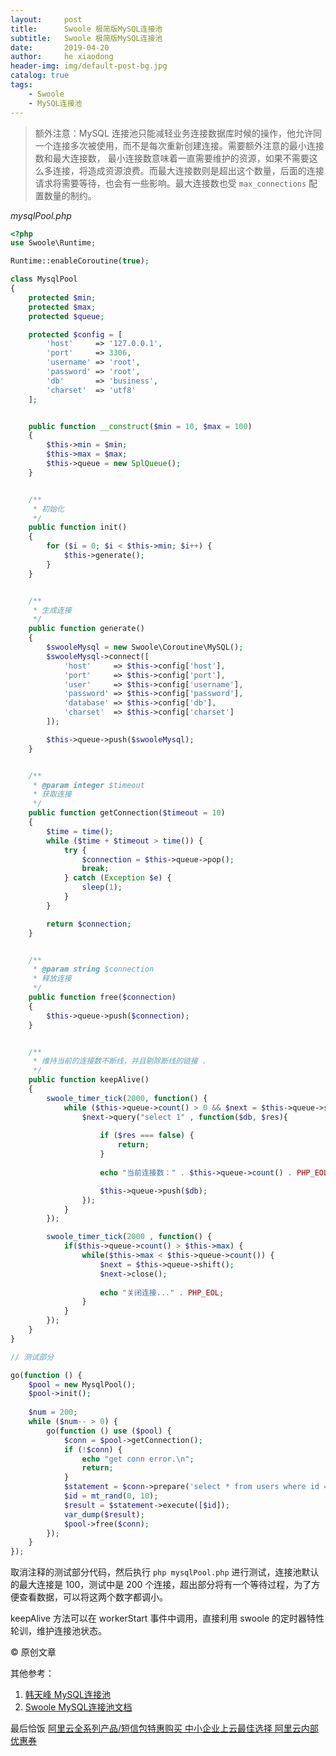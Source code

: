 ```yaml
---
layout:     post
title:      Swoole 极简版MySQL连接池
subtitle:   Swoole 极简版MySQL连接池
date:       2019-04-20
author:     he xiaodong
header-img: img/default-post-bg.jpg
catalog: true
tags:
    - Swoole
    - MySQL连接池
---
```


> 额外注意：MySQL 连接池只能减轻业务连接数据库时候的操作，他允许同一个连接多次被使用，而不是每次重新创建连接。需要额外注意的最小连接数和最大连接数，
最小连接数意味着一直需要维护的资源，如果不需要这么多连接，将造成资源浪费。而最大连接数则是超出这个数量，后面的连接请求将需要等待，也会有一些影响。最大连接数也受 `max_connections` 配置数量的制约。

*mysqlPool.php*
```php
<?php
use Swoole\Runtime;

Runtime::enableCoroutine(true);

class MysqlPool
{
    protected $min;
    protected $max;
    protected $queue;

    protected $config = [
        'host'     => '127.0.0.1',
        'port'     => 3306,
        'username' => 'root',
        'password' => 'root',
        'db'       => 'business',
        'charset'  => 'utf8'
    ];


    public function __construct($min = 10, $max = 100)
    {
        $this->min = $min;
        $this->max = $max;
        $this->queue = new SplQueue();
    }


    /**
     * 初始化
     */
    public function init()
    {
        for ($i = 0; $i < $this->min; $i++) {
            $this->generate();
        }
    }


    /**
     * 生成连接
     */
    public function generate()
    {
        $swooleMysql = new Swoole\Coroutine\MySQL();
        $swooleMysql->connect([
            'host'     => $this->config['host'],
            'port'     => $this->config['port'],
            'user'     => $this->config['username'],
            'password' => $this->config['password'],
            'database' => $this->config['db'],
            'charset'  => $this->config['charset']
        ]);

        $this->queue->push($swooleMysql);
    }


    /**
     * @param integer $timeout
     * 获取连接
     */
    public function getConnection($timeout = 10)
    {
        $time = time();
        while ($time + $timeout > time()) {
            try {
                $connection = $this->queue->pop();
                break;
            } catch (Exception $e) {
                sleep(1);
            }
        }

        return $connection;
    }


    /**
     * @param string $connection
     * 释放连接
     */
    public function free($connection)
    {
        $this->queue->push($connection);
    }


    /**
     * 维持当前的连接数不断线，并且剔除断线的链接 .
     */
    public function keepAlive()
    {
        swoole_timer_tick(2000, function() {
            while ($this->queue->count() > 0 && $next = $this->queue->shift()) {
                $next->query("select 1" , function($db, $res){
                    
                    if ($res === false) {
                        return;
                    }
                    
                    echo "当前连接数：" . $this->queue->count() . PHP_EOL;

                    $this->queue->push($db);
                });
            }
        });

        swoole_timer_tick(2000 , function() {
            if($this->queue->count() > $this->max) {
                while($this->max < $this->queue->count()) {
                    $next = $this->queue->shift();
                    $next->close();
                    
                    echo "关闭连接..." . PHP_EOL;
                }
            }
        });
    }
}

// 测试部分

go(function () {
    $pool = new MysqlPool();
    $pool->init();
    
    $num = 200;
    while ($num-- > 0) {
        go(function () use ($pool) {
            $conn = $pool->getConnection();
            if (!$conn) {
                echo "get conn error.\n";
                return;
            }
            $statement = $conn->prepare('select * from users where id = ?');
            $id = mt_rand(0, 10);
            $result = $statement->execute([$id]);
            var_dump($result);
            $pool->free($conn);
        });
    }
});

```

取消注释的测试部分代码，然后执行 `php mysqlPool.php` 进行测试，连接池默认的最大连接是 100，测试中是 200 个连接，超出部分将有一个等待过程，为了方便查看数据，可以将这两个数字都调小。

keepAlive 方法可以在 workerStart 事件中调用，直接利用 swoole 的定时器特性轮训，维护连接池状态。

© 原创文章

其他参考：
1. [韩天峰 MySQL连接池](http://rango.swoole.com/archives/265)
2. [Swoole MySQL连接池文档](https://wiki.swoole.com/wiki/page/350.html)


最后恰饭 [阿里云全系列产品/短信包特惠购买 中小企业上云最佳选择 阿里云内部优惠券](https://www.aliyun.com/minisite/goods?userCode=0amqgcs9)